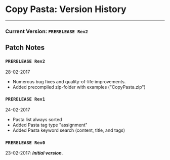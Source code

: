 # Copy Pasta: Version History
___
### Current Version: `PRERELEASE Rev2`
## Patch Notes
### `PRERELEASE Rev2`
28-02-2017
* Numerous bug fixes and quality-of-life improvements.
* Added precompiled zip-folder with examples ("CopyPasta.zip")
### `PRERELEASE Rev1`
24-02-2017
* Pasta list always sorted
* Added Pasta tag type "assignment"
* Added Pasta keyword search (content, title, and tags)
### `PRERELEASE Rev0`
23-02-2017: ***Initial version.***
